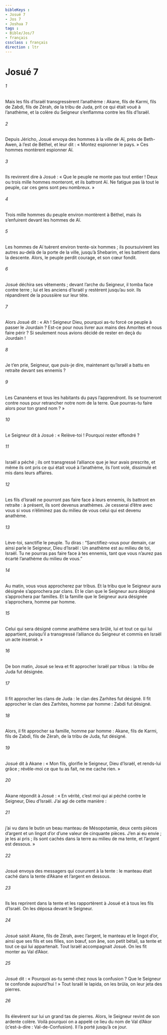 ```yaml
---
bibleKeys : 
- Josué 7
- Jos 7
- Joshua 7
tags : 
- Bible/Jos/7
- français
cssclass : français
direction : ltr
---
```


# Josué 7

###### 1
Mais les fils d’Israël transgressèrent l’anathème : Akane, fils de Karmi, fils de Zabdi, fils de Zèrah, de la tribu de Juda, prit ce qui était voué à l’anathème, et la colère du Seigneur s’enflamma contre les fils d’Israël.
###### 2
Depuis Jéricho, Josué envoya des hommes à la ville de Aï, près de Beth-Awen, à l’est de Béthel, et leur dit : « Montez espionner le pays. » Ces hommes montèrent espionner Aï.
###### 3
Ils revinrent dire à Josué : « Que le peuple ne monte pas tout entier ! Deux ou trois mille hommes monteront, et ils battront Aï. Ne fatigue pas là tout le peuple, car ces gens sont peu nombreux. »
###### 4
Trois mille hommes du peuple environ montèrent à Béthel, mais ils s’enfuirent devant les hommes de Aï.
###### 5
Les hommes de Aï tuèrent environ trente-six hommes ; ils poursuivirent les autres au-delà de la porte de la ville, jusqu’à Shebarim, et les battirent dans la descente. Alors, le peuple perdit courage, et son cœur fondit.
###### 6
Josué déchira ses vêtements ; devant l’arche du Seigneur, il tomba face contre terre ; lui et les anciens d’Israël y restèrent jusqu’au soir. Ils répandirent de la poussière sur leur tête.
###### 7
Alors Josué dit : « Ah ! Seigneur Dieu, pourquoi as-tu forcé ce peuple à passer le Jourdain ? Est-ce pour nous livrer aux mains des Amorites et nous faire périr ? Si seulement nous avions décidé de rester en deçà du Jourdain !
###### 8
Je t’en prie, Seigneur, que puis-je dire, maintenant qu’Israël a battu en retraite devant ses ennemis ?
###### 9
Les Cananéens et tous les habitants du pays l’apprendront. Ils se tourneront contre nous pour retrancher notre nom de la terre. Que pourras-tu faire alors pour ton grand nom ? »
###### 10
Le Seigneur dit à Josué : « Relève-toi ! Pourquoi rester effondré ?
###### 11
Israël a péché ; ils ont transgressé l’alliance que je leur avais prescrite, et même ils ont pris ce qui était voué à l’anathème, ils l’ont volé, dissimulé et mis dans leurs affaires.
###### 12
Les fils d’Israël ne pourront pas faire face à leurs ennemis, ils battront en retraite : à présent, ils sont devenus anathèmes. Je cesserai d’être avec vous si vous n’éliminez pas du milieu de vous celui qui est devenu anathème.
###### 13
Lève-toi, sanctifie le peuple. Tu diras : “Sanctifiez-vous pour demain, car ainsi parle le Seigneur, Dieu d’Israël : Un anathème est au milieu de toi, Israël. Tu ne pourras pas faire face à tes ennemis, tant que vous n’aurez pas écarté l’anathème du milieu de vous.”
###### 14
Au matin, vous vous approcherez par tribus. Et la tribu que le Seigneur aura désignée s’approchera par clans. Et le clan que le Seigneur aura désigné s’approchera par familles. Et la famille que le Seigneur aura désignée s’approchera, homme par homme.
###### 15
Celui qui sera désigné comme anathème sera brûlé, lui et tout ce qui lui appartient, puisqu’il a transgressé l’alliance du Seigneur et commis en Israël un acte insensé. »
###### 16
De bon matin, Josué se leva et fit approcher Israël par tribus : la tribu de Juda fut désignée.
###### 17
Il fit approcher les clans de Juda : le clan des Zarhites fut désigné. Il fit approcher le clan des Zarhites, homme par homme : Zabdi fut désigné.
###### 18
Alors, il fit approcher sa famille, homme par homme : Akane, fils de Karmi, fils de Zabdi, fils de Zèrah, de la tribu de Juda, fut désigné.
###### 19
Josué dit à Akane : « Mon fils, glorifie le Seigneur, Dieu d’Israël, et rends-lui grâce ; révèle-moi ce que tu as fait, ne me cache rien. »
###### 20
Akane répondit à Josué : « En vérité, c’est moi qui ai péché contre le Seigneur, Dieu d’Israël. J’ai agi de cette manière :
###### 21
j’ai vu dans le butin un beau manteau de Mésopotamie, deux cents pièces d’argent et un lingot d’or d’une valeur de cinquante pièces. J’en ai eu envie ; je les ai pris ; ils sont cachés dans la terre au milieu de ma tente, et l’argent est dessous. »
###### 22
Josué envoya des messagers qui coururent à la tente : le manteau était caché dans la tente d’Akane et l’argent en dessous.
###### 23
Ils les reprirent dans la tente et les rapportèrent à Josué et à tous les fils d’Israël. On les déposa devant le Seigneur.
###### 24
Josué saisit Akane, fils de Zèrah, avec l’argent, le manteau et le lingot d’or, ainsi que ses fils et ses filles, son bœuf, son âne, son petit bétail, sa tente et tout ce qui lui appartenait. Tout Israël accompagnait Josué. On les fit monter au Val d’Akor.
###### 25
Josué dit : « Pourquoi as-tu semé chez nous la confusion ? Que le Seigneur te confonde aujourd’hui ! » Tout Israël le lapida, on les brûla, on leur jeta des pierres.
###### 26
Ils élevèrent sur lui un grand tas de pierres. Alors, le Seigneur revint de son ardente colère. Voilà pourquoi on a appelé ce lieu du nom de Val d’Akor (c’est-à-dire : Val-de-Confusion). Il l’a porté jusqu’à ce jour.
